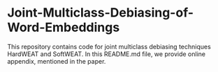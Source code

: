 # Joint-Multiclass-Debiasing-of-Word-Embeddings
This repository contains code for joint multiclass debiasing techniques HardWEAT and SoftWEAT. In this README.md file, we provide online appendix, mentioned in the paper.
